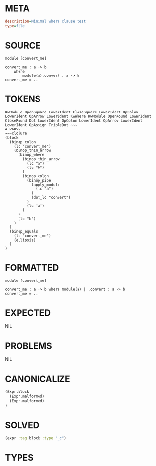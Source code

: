 # META
~~~ini
description=Minimal where clause test
type=file
~~~
# SOURCE
~~~roc
module [convert_me]

convert_me : a -> b
	where
		module(a).convert : a -> b
convert_me = ...
~~~
# TOKENS
~~~text
KwModule OpenSquare LowerIdent CloseSquare LowerIdent OpColon LowerIdent OpArrow LowerIdent KwWhere KwModule OpenRound LowerIdent CloseRound Dot LowerIdent OpColon LowerIdent OpArrow LowerIdent LowerIdent OpAssign TripleDot ~~~
# PARSE
~~~clojure
(block
  (binop_colon
    (lc "convert_me")
    (binop_thin_arrow
      (binop_where
        (binop_thin_arrow
          (lc "a")
          (lc "b")
        )
        (binop_colon
          (binop_pipe
            (apply_module
              (lc "a")
            )
            (dot_lc "convert")
          )
          (lc "a")
        )
      )
      (lc "b")
    )
  )
  (binop_equals
    (lc "convert_me")
    (ellipsis)
  )
)
~~~
# FORMATTED
~~~roc
module [convert_me]

convert_me : a -> b where module(a) | .convert : a -> b
convert_me = ...
~~~
# EXPECTED
NIL
# PROBLEMS
NIL
# CANONICALIZE
~~~clojure
(Expr.block
  (Expr.malformed)
  (Expr.malformed)
)
~~~
# SOLVED
~~~clojure
(expr :tag block :type "_c")
~~~
# TYPES
~~~roc
~~~
